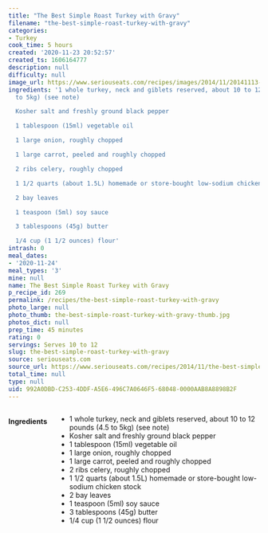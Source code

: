 ```yaml
---
title: "The Best Simple Roast Turkey with Gravy"
filename: "the-best-simple-roast-turkey-with-gravy"
categories:
- Turkey
cook_time: 5 hours
created: '2020-11-23 20:52:57'
created_ts: 1606164777
description: null
difficulty: null
image_url: https://www.seriouseats.com/recipes/images/2014/11/20141113-baking-steel-turkey-recipe-8-200x150.jpg
ingredients: '1 whole turkey, neck and giblets reserved, about 10 to 12 pounds (4.5
  to 5kg) (see note)

  Kosher salt and freshly ground black pepper

  1 tablespoon (15ml) vegetable oil

  1 large onion, roughly chopped

  1 large carrot, peeled and roughly chopped

  2 ribs celery, roughly chopped

  1 1/2 quarts (about 1.5L) homemade or store-bought low-sodium chicken stock

  2 bay leaves

  1 teaspoon (5ml) soy sauce

  3 tablespoons (45g) butter

  1/4 cup (1 1/2 ounces) flour'
intrash: 0
meal_dates:
- '2020-11-24'
meal_types: '3'
mine: null
name: The Best Simple Roast Turkey with Gravy
p_recipe_id: 269
permalink: /recipes/the-best-simple-roast-turkey-with-gravy
photo_large: null
photo_thumb: the-best-simple-roast-turkey-with-gravy-thumb.jpg
photos_dict: null
prep_time: 45 minutes
rating: 0
servings: Serves 10 to 12
slug: the-best-simple-roast-turkey-with-gravy
source: seriouseats.com
source_url: https://www.seriouseats.com/recipes/2014/11/the-best-simple-roast-turkey-gravy-recipe.html
total_time: null
type: null
uid: 992A0DBD-C253-4DDF-A5E6-496C7A0646F5-68048-0000AAB8A8898B2F
---
```

<div class="large-8 medium-7 columns" id="writeup">	</div><!-- #writeup -->
</div><!-- #row-one -->
<div class="row" id="row-two">	<div class="medium-4 small-5 columns" id="ingredients"><h4>Ingredients</h4><div class="box box-ingredients content"><ul>
<li>1 whole turkey, neck and giblets reserved, about 10 to 12 pounds (4.5 to 5kg) (see note)</li>
<li>Kosher salt and freshly ground black pepper</li>
<li>1 tablespoon (15ml) vegetable oil</li>
<li>1 large onion, roughly chopped</li>
<li>1 large carrot, peeled and roughly chopped</li>
<li>2 ribs celery, roughly chopped</li>
<li>1 1/2 quarts (about 1.5L) homemade or store-bought low-sodium chicken stock</li>
<li>2 bay leaves</li>
<li>1 teaspoon (5ml) soy sauce</li>
<li>3 tablespoons (45g) butter</li>
<li>1/4 cup (1 1/2 ounces) flour</li>
</ul>
</div>	</div>	<div class="medium-6 small-7 columns" id="directions">	</div>